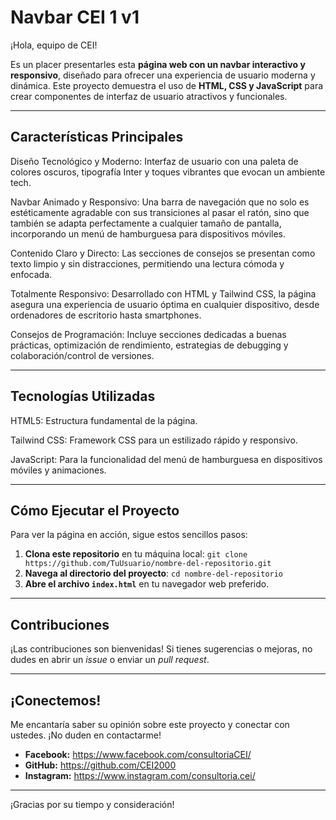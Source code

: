 # Navbar CEI 1 v1

¡Hola, equipo de CEI!

Es un placer presentarles esta **página web con un navbar interactivo y responsivo**, diseñado para ofrecer una experiencia de usuario moderna y dinámica. Este proyecto demuestra el uso de **HTML, CSS y JavaScript** para crear componentes de interfaz de usuario atractivos y funcionales.

---

## Características Principales

Diseño Tecnológico y Moderno: Interfaz de usuario con una paleta de colores oscuros, tipografía Inter y toques vibrantes que evocan un ambiente tech.

Navbar Animado y Responsivo: Una barra de navegación que no solo es estéticamente agradable con sus transiciones al pasar el ratón, sino que también se adapta perfectamente a cualquier tamaño de pantalla, incorporando un menú de hamburguesa para dispositivos móviles.

Contenido Claro y Directo: Las secciones de consejos se presentan como texto limpio y sin distracciones, permitiendo una lectura cómoda y enfocada.

Totalmente Responsivo: Desarrollado con HTML y Tailwind CSS, la página asegura una experiencia de usuario óptima en cualquier dispositivo, desde ordenadores de escritorio hasta smartphones.

Consejos de Programación: Incluye secciones dedicadas a buenas prácticas, optimización de rendimiento, estrategias de debugging y colaboración/control de versiones.

---

## Tecnologías Utilizadas
HTML5: Estructura fundamental de la página.

Tailwind CSS: Framework CSS para un estilizado rápido y responsivo.

JavaScript: Para la funcionalidad del menú de hamburguesa en dispositivos móviles y animaciones.

---

## Cómo Ejecutar el Proyecto

Para ver la página en acción, sigue estos sencillos pasos:

1.  **Clona este repositorio** en tu máquina local:
    `git clone https://github.com/TuUsuario/nombre-del-repositorio.git`
2.  **Navega al directorio del proyecto**:
    `cd nombre-del-repositorio`
3.  **Abre el archivo `index.html`** en tu navegador web preferido.

---

## Contribuciones

¡Las contribuciones son bienvenidas! Si tienes sugerencias o mejoras, no dudes en abrir un *issue* o enviar un *pull request*.

---

## ¡Conectemos!

Me encantaría saber su opinión sobre este proyecto y conectar con ustedes. ¡No duden en contactarme!

* **Facebook:** https://www.facebook.com/consultoriaCEI/
* **GitHub:** https://github.com/CEI2000
* **Instagram:** https://www.instagram.com/consultoria.cei/

---

¡Gracias por su tiempo y consideración!
